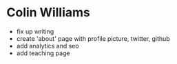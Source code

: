 # Colin Williams

- fix up writing
- create 'about' page with profile picture, twitter, github
- add analytics and seo
- add teaching page